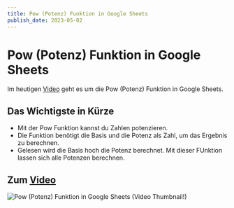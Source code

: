 ```yaml
---
title: Pow (Potenz) Funktion in Google Sheets
publish_date: 2023-05-02
---
```


# Pow (Potenz) Funktion in Google Sheets

Im heutigen [Video](https://youtu.be/AFaJ6iDFq-8) geht es um die Pow (Potenz) Funktion in Google Sheets. 

## Das Wichtigste in Kürze

- Mit der Pow Funktion kannst du Zahlen potenzieren.
- Die Funktion benötigt die Basis und die Potenz als Zahl, um das Ergebnis zu berechnen.
- Gelesen wird die Basis hoch die Potenz berechnet. Mit dieser FUnktion lassen sich alle Potenzen berechnen.

## Zum [Video](https://youtu.be/AFaJ6iDFq-8)

![Pow (Potenz) Funktion in Google Sheets (Video Thumbnail!)](../thumbnails/Fertig459.jpg "Pow (Potenz) Funktion in Google Sheets (Video Thumbnail!)")